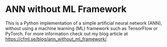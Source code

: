 # ANN without ML Framework

This is a Python implementation of a simple artificial neural network (ANN), without using a machine learning (ML) framework such as TensorFlow or PyTorch. For more information check out my blog article at https://cfml.se/blog/ann_without_ml_framework/.
